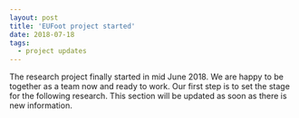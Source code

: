 ```yaml
---
layout: post
title: 'EUFoot project started'
date: 2018-07-18
tags:
  - project updates
---
```



The research project finally started in mid June 2018. We are happy to be together as a team now and ready to work. Our first step is to set the stage for the following research. This section will be updated as soon as there is new information.